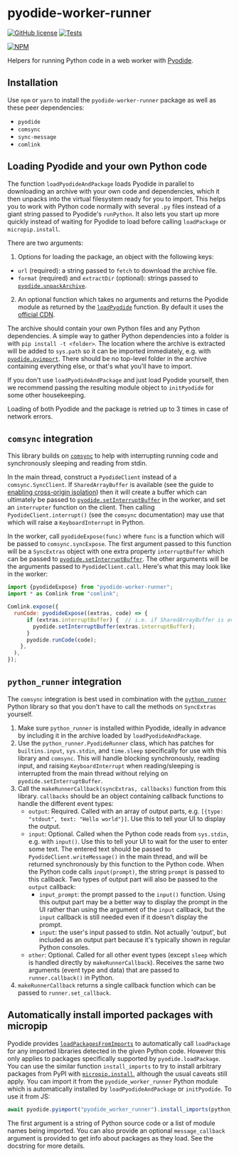 # pyodide-worker-runner

[![GitHub license](https://img.shields.io/github/license/alexmojaki/pyodide-worker-runner?style=flat)](https://github.com/alexmojaki/pyodide-worker-runner/blob/master/LICENSE) [![Tests](https://github.com/alexmojaki/pyodide-worker-runner/workflows/CI/badge.svg)](https://github.com/alexmojaki/pyodide-worker-runner/actions)

[![NPM](https://nodei.co/npm/pyodide-worker-runner.png)](https://npmjs.org/package/pyodide-worker-runner)

Helpers for running Python code in a web worker with [Pyodide](https://pyodide.org/en/stable/).

## Installation

Use `npm` or `yarn` to install the `pyodide-worker-runner` package as well as these peer dependencies:

- `pyodide`
- `comsync`
- `sync-message`
- `comlink`

## Loading Pyodide and your own Python code

The function `loadPyodideAndPackage` loads Pyodide in parallel to downloading an archive with your own code and dependencies, which it then unpacks into the virtual filesystem ready for you to import. This helps you to work with Python code normally with several `.py` files instead of a giant string passed to Pyodide's `runPython`. It also lets you start up more quickly instead of waiting for Pyodide to load before calling `loadPackage` or `micropip.install`.

There are two arguments:

1. Options for loading the package, an object with the following keys:
  - `url` (required): a string passed to `fetch` to download the archive file.
  - `format` (required) and `extractDir` (optional): strings passed to [`pyodide.unpackArchive`](https://pyodide.org/en/stable/usage/api/js-api.html#pyodide.unpackArchive).
2. An optional function which takes no arguments and returns the Pyodide module as returned by the [`loadPyodide`](https://pyodide.org/en/stable/usage/api/js-api.html#globalThis.loadPyodide) function. By default it uses the [official CDN](https://pyodide.org/en/stable/usage/quickstart.html#setup).

The archive should contain your own Python files and any Python dependencies. A simple way to gather Python dependencies into a folder is with `pip install -t <folder>`. The location where the archive is extracted will be added to `sys.path` so it can be imported immediately, e.g. with [`pyodide.pyimport`](https://pyodide.org/en/stable/usage/api/js-api.html#pyodide.pyimport). There should be no top-level folder in the archive containing everything else, or that's what you'll have to import.

If you don't use `loadPyodideAndPackage` and just load Pyodide yourself, then we recommend passing the resulting module object to `initPyodide` for some other housekeeping.

Loading of both Pyodide and the package is retried up to 3 times in case of network errors.

## `comsync` integration

This library builds on [`comsync`](https://github.com/alexmojaki/comsync) to help with interrupting running code and synchronously sleeping and reading from stdin.

In the main thread, construct a `PyodideClient` instead of a `comsync.SyncClient`. If `SharedArrayBuffer` is available (see the guide to [enabling cross-origin isolation](https://web.dev/cross-origin-isolation-guide/#enable-cross-origin-isolation)) then it will create a buffer which can ultimately be passed to [`pyodide.setInterruptBuffer`](https://pyodide.org/en/stable/usage/api/js-api.html#pyodide.setInterruptBuffer) in the worker, and set an `interrupter` function on the client. Then calling `PyodideClient.interrupt()` (see the `comsync` documentation) may use that which will raise a `KeyboardInterrupt` in Python.

In the worker, call `pyodideExpose(func)` where `func` is a function which will be passed to `comsync.syncExpose`. The first argument passed to this function will be a `SyncExtras` object with one extra property `interruptBuffer` which can be passed to [`pyodide.setInterruptBuffer`](https://pyodide.org/en/stable/usage/api/js-api.html#pyodide.setInterruptBuffer). The other arguments will be the arguments passed to `PyodideClient.call`. Here's what this may look like in the worker:

```js
import {pyodideExpose} from "pyodide-worker-runner";
import * as Comlink from "comlink";

Comlink.expose({
  runCode: pyodideExpose((extras, code) => {
      if (extras.interruptBuffer) {  // i.e. if SharedArrayBuffer is available so this could be sent by the client
        pyodide.setInterruptBuffer(extras.interruptBuffer);
      }
      pyodide.runCode(code);
    },
  ),
});
```

## `python_runner` integration

The `comsync` integration is best used in combination with the [`python_runner`](https://github.com/alexmojaki/python_runner) Python library so that you don't have to call the methods on `SyncExtras` yourself.

1. Make sure `python_runner` is installed within Pyodide, ideally in advance by including it in the archive loaded by `loadPyodideAndPackage`.
2. Use the `python_runner.PyodideRunner` class, which has patches for `builtins.input`, `sys.stdin`, and `time.sleep` specifically for use with this library and `comsync`. This will handle blocking synchronously, reading input, and raising `KeyboardInterrupt` when reading/sleeping is interrupted from the main thread without relying on `pyodide.setInterruptBuffer`.
3. Call the `makeRunnerCallback(syncExtras, callbacks)` function from this library. `callbacks` should be an object containing callback functions to handle the different event types:
   - `output`: Required. Called with an array of output parts, e.g. `[{type: "stdout", text: "Hello world"}]`. Use this to tell your UI to display the output.
   - `input`: Optional. Called when the Python code reads from `sys.stdin`, e.g. with `input()`. Use this to tell your UI to wait for the user to enter some text. The entered text should be passed to `PyodideClient.writeMessage()` in the main thread, and will be returned synchronously by this function to the Python code. When the Python code calls `input(prompt)`, the string `prompt` is passed to this callback. Two types of output part will also be passed to the `output` callback:
        - `input_prompt`: the prompt passed to the `input()` function. Using this output part may be a better way to display the prompt in the UI rather than using the argument of the `input` callback, but the `input` callback is still needed even if it doesn't display the prompt.
        - `input`: the user's input passed to stdin. Not actually 'output', but included as an output part because it's typically shown in regular Python consoles.
   - `other`: Optional. Called for all other event types (except `sleep` which is handled directly by `makeRunnerCallback`). Receives the same two arguments (event type and data) that are passed to `runner.callback()` in Python.
4. `makeRunnerCallback` returns a single callback function which can be passed to `runner.set_callback`.

## Automatically install imported packages with micropip

Pyodide provides [`loadPackagesFromImports`](https://pyodide.org/en/stable/usage/api/js-api.html#pyodide.loadPackagesFromImports) to automatically call `loadPackage` for any imported libraries detected in the given Python code. However this only applies to packages specifically supported by `pyodide.loadPackage`. You can use the similar function `install_imports` to try to install arbitrary packages from PyPI with [`micropip.install`](https://pyodide.org/en/stable/usage/api/micropip-api.html), although the usual caveats still apply. You can import it from the `pyodide_worker_runner` Python module which is automatically installed by `loadPyodideAndPackage` or `initPyodide`. To use it from JS:

```js
await pyodide.pyimport("pyodide_worker_runner").install_imports(python_source_code_string);
```

The first argument is a string of Python source code or a list of module names being imported.
You can also provide an optional `message_callback` argument is provided to get info about packages as they load.
See the docstring for more details.
